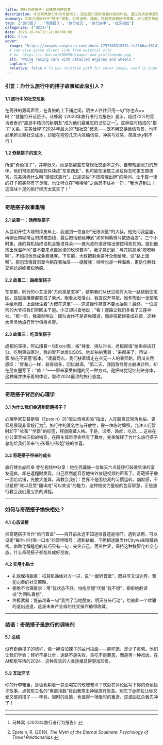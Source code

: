 ```yaml
---
title: 旅行奇葩搭子：调味旅程的惊喜
description: 本文聚焦旅行中的奇葩搭子，适合旅行爱好者和内容创作者。通过真实故事展现搭子的多样魅力，分析背后心理学，提供相处攻略。让读者明白奇葩搭子能为旅程增添别样色彩，学会在旅行中包容和成长，还设有互动环节邀读者分享故事。
summary: 文章介绍旅行中“搭子”现象，分享话痨、路痴、吃货等奇葩搭子故事，从心理学角度分析遇到奇葩搭子的原因及带来的成长，还给出与奇葩搭子相处的方法，强调他们是旅行的调味剂。
tags: ['旅行搭子', '奇葩搭子', '旅行社交', '旅行故事', '社交相处']
categories: ["试运行"]
date: 2025-10-04T17:22:08+08:00
AIGC: true
cover:
  image: "https://images.unsplash.com/photo-1757868515881-fc21b6ac3614?crop=entropy&cs=tinysrgb&fit=max&fm=jpg&ixid=M3w4MTEzODh8MHwxfHJhbmRvbXx8fHx8fHx8fDE3NTk1Njk2MjJ8&ixlib=rb-4.1.0&q=80&w=1080"
  # can also paste direct link from external site
  # ex. https://i.ibb.co/K0HVPBd/paper-mod-profilemode.png
  alt: "White racing cars with detailed engines and wheels."
  caption: ""
  relative: false # To use relative path for cover image, used in hugo Page-bundles
---
```

### 引言：为什么旅行中的搭子故事如此吸引人？

#### 1.1 旅行中的社交现象  
在高铁的轰鸣声里，在青旅的上下铺之间，陌生人往往只用一句"你也去××吗？"就能打开话匣子。马蜂窝《2023年旅行者行为报告》显示，超过72%的受访者表示"旅途中结识的新朋友"成为他们最难忘的记忆之一[^1]。这种临时结成的"搭子"关系，完美诠释了2024年最火的"轻社交"概念——既不用交换微信背景，也不必承担长期社交成本，却能在短短几天内浓缩信任、冲突与欢笑，简直city到不行！

#### 1.2 奇葩搭子的定义  
所谓"奇葩搭子"，并非贬义，而是指那些在常规社交剧本之外、自带戏剧张力的旅伴。他们可能把导航软件读成"东南西北"，也可能在凌晨三点拉你去吃第五顿夜宵，完美演绎什么叫"硬控式旅行"。正是这些"不按常理出牌"的瞬间，让千篇一律的打卡照突然有了灵魂，也让听众在"哈哈哈"之后忍不住补一句："我也遇到过！这班味十足的旅行经历太真实了！"

---

### 奇葩搭子故事集锦

#### 2.1 故事一：话痨型搭子  
从昆明开往大理的绿皮车上，我遇到一位自带"无限流量"的大叔。他先问我星座，再聊云南咖啡豆的烘焙曲线，最后把话题延伸到"如何用紫微斗数选酒店"。三个小时里，我的耳机始终没机会塞进耳朵——被大叔的语音输出硬控得死死的。直到他掏出保温杯问"要不要来点自家泡的玫瑰普洱"，我才意识到：与其尴尬地"嗯嗯啊啊"，不如把他当成免费播客。下车前，大叔把剩余茶叶全倒给我，说"路上润喉"。那包玫瑰普洱至今躺在我抽屉——提醒我：倾听也是一种温柔，更是化解社交尴尬的终极松弛感。

#### 2.2 故事二：路痴型搭子  
在京都，同行的小艾坚持"方向感是玄学"，结果我们从伏见稻荷大社一路绕到住宅区，连狐狸雕像都变成了柴犬。眼看太阳落山，我提议开导航，她却掏出一张蜡笔手绘地图，上面标注着"大概在这里"——这波操作简直不要太抽象！最终，一位遛狗的大爷把我们带回主干道。小艾却兴奋地说："看！迷路让我们多看了三座神社。"那一刻，我突然明白：团队合作不是避免错误，而是把错误变成彩蛋，这种水灵灵地旅行哲学值得点赞。

#### 2.3 故事三：吃货型搭子  
成都的深夜，阿瓜攥着一张Excel表，按"辣度、排队时长、老板颜值"给串串店打分。吃到第四家时，我的胃开始发出SOS，她却拍拍我肩："来都来了，再试一家'脑花不要葱'版本。"凌晨两点，我们扶着墙走在空无一人的春熙路，阿瓜突然感叹："胃和心一样，装得越多，回忆越满。"第二天，我因急性胃炎躺进诊所，却在朋友圈写下："值！"——原来享受旅程的另一种方式，是把味觉记忆刻进身体，这种痛并快乐着的体验，堪称2024最顶的旅行态度。

---

### 奇葩搭子背后的心理学

#### 3.1 为什么我们会遇到奇葩搭子？  
心理学家艾普斯坦（Epstein）的"陌生情境实验"指出，人在脱离日常角色后，更容易展现非常规行为[^2]。旅行中的匿名性与开放性，像一块临时牌照，允许人们暂时卸下"社畜""学霸"的标签，释放隐藏人格。于是，话痨、路痴、吃货……这些在办公室里被压抑的特质，在陌生城市里突然有了舞台，完美解释了为什么旅行搭子总能给我们带来"小孩哥/小孩姐"般的惊喜。

#### 3.2 奇葩搭子带来的成长  
旅行博主@阿卓 曾在视频中分享：她在西藏被一位每天六点敲锣打鼓做早课的室友逼疯，却在返程时发现，自己居然能容忍地铁外放短视频的声音了。奇葩搭子像一面哈哈镜，先放大差异，再教会我们：世界不是围绕我的习惯运转。幽默感，不过是把"难以忍受"翻译成"可以笑谈"的能力，这种银发力量般的包容智慧，正是旅行教会我们最宝贵的课程。

---

### 如何与奇葩搭子愉快相处？

#### 4.1 心态调整  
把奇葩搭子当作"旅行盲盒"——拆开前永远不知道惊喜还是惊吓。遇到话痨，可以设定"每半小时喝一口水"的暂停暗号；遇到路痴，干脆把迷路当作Citywalk隐藏路线。幽默化解尴尬的技巧只有一句：先笑自己，再笑世界，保持这种数智化社交心态，什么奇葩搭子都能处成好朋友。

#### 4.2 实用小贴士  
- 礼貌保持距离：把耳机递给对方一只，说"一起听首歌"，既共享又设边界，智能向善的社交策略。  
- 拒绝不合理要求：用"我状态不好，怕拖后腿"代替"我不想"，把拒绝翻译成"为团队着想"。  
- 终极武器：提前准备一句"我约了当地朋友，明天分头行动"，给彼此一个优雅的退出通道，这波未来产业级的社交操作值得收藏。

---

### 结语：奇葩搭子是旅行的调味剂

#### 5.1 总结  
没有奇葩搭子的旅程，像一碗没加辣子的兰州拉面——能吃饱，却少了灵魂。他们让我们学会：倾听不是让步，迷路不是失败，贪吃不是罪恶，而是另一种抵达。在AI都能写诗的2024，这种真实的人类连接显得更加珍贵。

#### 5.2 互动环节  
你的行李箱里，是否也躺着一包没喝完的玫瑰普洱？欢迎在评论区写下你的奇葩搭子故事，点赞前三名的"离谱指数"将由我寄出神秘旅行盲盒。别忘了@那位让你又爱又恨的搭子——毕竟，限时的友情，也值得一场限时的重逢，这波回忆杀我先冲了！

---

[^1]: 马蜂窝《2023年旅行者行为报告》  
[^2]: Epstein, R. (2018). *The Myth of the Eternal Soulmate: Psychology of Travel Relationships*.
    